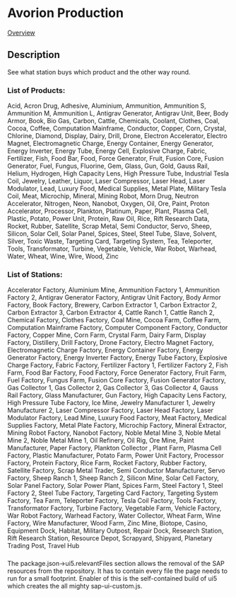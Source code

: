 # Avorion Production
[Overview](https://henloh.github.io/dist/index.html)

## Description
See what station buys which product and the other way round. 

### List of Products:
Acid, Acron Drug, Adhesive, Aluminium, Ammunition, Ammunition S, Ammunition M, Ammunition L, Antigrav Generator, Antigrav Unit, Beer, Body Armor, Book, Bio Gas, Carbon, Cattle, Chemicals, Coolant, Clothes, Coal, Cocoa, Coffee, Computation Mainframe, Conductor, Copper, Corn, Crystal, Chlorine, Diamond, Display, Dairy, Drill, Drone, Electron Accelerator, Electro Magnet, Electromagnetic Charge, Energy Container, Energy Generator, Energy Inverter, Energy Tube, Energy Cell, Explosive Charge, Fabric, Fertilizer, Fish, Food Bar, Food, Force Generator, Fruit, Fusion Core, Fusion Generator, Fuel, Fungus, Fluorine, Gem, Glass, Gun, Gold, Gauss Rail, Helium, Hydrogen, High Capacity Lens, High Pressure Tube, Industrial Tesla Coil, Jewelry, Leather, Liquor, Laser Compressor, Laser Head, Laser Modulator, Lead, Luxury Food, Medical Supplies, Metal Plate, Military Tesla Coil, Meat, Microchip, Mineral, Mining Robot, Morn Drug, Neutron Accelerator, Nitrogen, Neon, Nanobot, Oxygen, Oil, Ore, Paint, Proton Accelerator, Processor, Plankton, Platinum, Paper, Plant, Plasma Cell, Plastic, Potato, Power Unit, Protein, Raw Oil, Rice, Rift Research Data, Rocket, Rubber, Satellite, Scrap Metal, Semi Conductor, Servo, Sheep, Silicon, Solar Cell, Solar Panel, Spices, Steel, Steel Tube, Slave, Solvent, Silver, Toxic Waste, Targeting Card, Targeting System, Tea, Teleporter, Tools, Transformator, Turbine, Vegetable, Vehicle, War Robot, Warhead, Water, Wheat, Wine, Wire, Wood, Zinc

### List of Stations: 
Accelerator Factory, Aluminium Mine, Ammunition Factory 1, Ammunition Factory 2, Antigrav Generator Factory, Antigrav Unit Factory, Body Armor Factory, Book Factory, Brewery, Carbon Extractor 1, Carbon Extractor 2, Carbon Extractor 3, Carbon Extractor 4, Cattle Ranch 1, Cattle Ranch 2, Chemical Factory, Clothes Factory, Coal Mine, Cocoa Farm, Coffee Farm, Computation Mainframe Factory, Computer Component Factory, Conductor Factory, Copper Mine, Corn Farm, Crystal Farm, Dairy Farm, Display Factory, Distillery, Drill Factory, Drone Factory, Electro Magnet Factory, Electromagnetic Charge Factory, Energy Container Factory, Energy Generator Factory, Energy Inverter Factory, Energy Tube Factory, Explosive Charge Factory, Fabric Factory, Fertilizer Factory 1, Fertilizer Factory 2, Fish Farm, Food Bar Factory, Food Factory, Force Generator Factory, Fruit Farm, Fuel Factory, Fungus Farm, Fusion Core Factory, Fusion Generator Factory, Gas Collector 1, Gas Collector 2, Gas Collector 3, Gas Collector 4, Gauss Rail Factory, Glass Manufacturer, Gun Factory, High Capacity Lens Factory, High Pressure Tube Factory, Ice Mine, Jewelry Manufacturer 1, Jewelry Manufacturer 2, Laser Compressor Factory, Laser Head Factory, Laser Modulator Factory, Lead Mine, Luxury Food Factory, Meat Factory, Medical Supplies Factory, Metal Plate Factory, Microchip Factory, Mineral Extractor, Mining Robot Factory, Nanobot Factory, Noble Metal Mine 3, Noble Metal Mine 2, Noble Metal Mine 1, Oil Refinery, Oil Rig, Ore Mine, Paint Manufacturer, Paper Factory, Plankton Collector	, Plant Farm, Plasma Cell Factory, Plastic Manufacturer, Potato Farm, Power Unit Factory, Processor Factory, Protein Factory, Rice Farm, Rocket Factory, Rubber Factory, Satellite Factory, Scrap Metal Trader, Semi Conductor Manufacturer, Servo Factory, Sheep Ranch 1, Sheep Ranch 2, Silicon Mine, Solar Cell Factory, Solar Panel Factory, Solar Power Plant, Spices Farm, Steel Factory 1, Steel Factory 2, Steel Tube Factory, Targeting Card Factory, Targeting System Factory, Tea Farm, Teleporter Factory, Tesla Coil Factory, Tools Factory, Transformator Factory, Turbine Factory, Vegetable Farm, Vehicle Factory, War Robot Factory, Warhead Factory, Water Collector, Wheat Farm, Wine Factory, Wire Manufacturer, Wood Farm, Zinc Mine, Biotope, Casino, Equipment Dock, Habitat, Military Outpost, Repair Dock, Research Station, Rift Research Station, Resource Depot, Scrapyard, Shipyard, Planetary Trading Post, Travel Hub


###
The package.json->ui5.relevantFiles section allows the removal of the SAP resources from the repository. It has to contain every file the page needs to run for a small footprint. Enabler of this is the self-contained build of ui5 which creates the all mighty sap-ui-custom.js. 